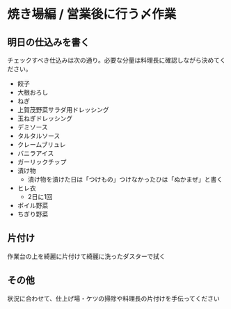 # 焼き場編 / 営業後に行う〆作業

## 明日の仕込みを書く

チェックすべき仕込みは次の通り。必要な分量は料理長に確認しながら決めてください。

- 餃子
- 大根おろし
- ねぎ
- 上賀茂野菜サラダ用ドレッシング
- 玉ねぎドレッシング
- デミソース
- タルタルソース
- クレームブリュレ
- バニラアイス
- ガーリックチップ
- 漬け物
    - 漬け物を漬けた日は「つけもの」つけなかったひは「ぬかまぜ」と書く
- ヒレ衣
    - 2日に1回
- ボイル野菜
- ちぎり野菜

## 片付け

作業台の上を綺麗に片付けて綺麗に洗ったダスターで拭く

## その他

状況に合わせて、仕上げ場・ケツの掃除や料理長の片付けを手伝ってください
